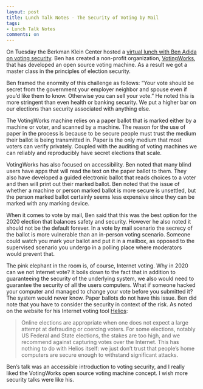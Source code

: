 ```yaml
---
layout: post
title: Lunch Talk Notes - The Security of Voting by Mail
tags:
- Lunch Talk Notes
comments: on
---
```

On Tuesday the Berkman Klein Center hosted a [virtual lunch with Ben Adida on voting security](https://cyber.harvard.edu/events/virtual-building-better-voting-systems). Ben has created a non-profit organization, [VotingWorks](https://voting.works), that has developed an open source voting machine. As a result we got a master class in the principles of election security. 

Ben framed the enormity of this challenge as follows: “Your vote should be secret from the government your employer neighbor and spouse even if you’d like them to know. Otherwise you can sell your vote.” He noted this is more stringent than even health or banking security. We put a higher bar on our elections than security associated with anything else.

The VotingWorks machine relies on a paper ballot that is marked either by a machine or voter, and scanned by a machine. The reason for the use of paper in the process is because to be secure people must trust the medium their ballot is being transmitted in. Paper is the only medium that most voters can verify privately. Coupled with the auditing of voting machines we can reliably and reproducibly have secret elections that scale.

VotingWorks has also focused on accessibility. Ben noted that many blind users have apps that will read the text on the paper ballot to them. They also have developed a guided electronic ballot that reads choices to a voter and then will print out their marked ballot. Ben noted that the issue of whether a machine or person marked ballot is more secure is unsettled, but the person marked ballot certainly seems less expensive since they can be marked with any marking device.

When it comes to vote by mail, Ben said that this was the best option for the 2020 election that balances safety and security. However he also noted it should not be the default forever. In a vote by mail scenario the secrecy of the ballot is more vulnerable than an in-person voting scenario. Someone could watch you mark your ballot and put it in a mailbox, as opposed to the supervised scenario you undergo in a polling place where moderators would prevent that.

The pink elephant in the room is, of course, Internet voting. Why in 2020 can we not Internet vote? It boils down to the fact that in addition to guaranteeing the security of the underlying system, we also would need to guarantee the security of all the users computers. What if someone hacked your computer and managed to change your vote before you submitted it? The system would never know. Paper ballots do not have this issue. Ben did note that you have to consider the security in context of the risk. As noted on the website for his Internet voting tool [Helios](https://heliosvoting.org/faq):

>Online elections are appropriate when one does not expect a large attempt at defrauding or coercing voters. For some elections, notably US Federal and State elections, the stakes are too high, and we recommend against capturing votes over the Internet. This has nothing to do with Helios itself: we just don’t trust that people’s home computers are secure enough to withstand significant attacks.

Ben’s talk was an accessible introduction to voting security, and I really liked the VotingWorks open source voting machine concept. I wish more security talks were like his.